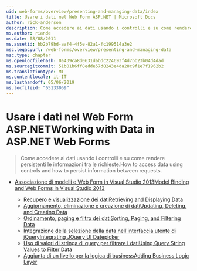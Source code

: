```yaml
---
uid: web-forms/overview/presenting-and-managing-data/index
title: Usare i dati nel Web Form ASP.NET | Microsoft Docs
author: rick-anderson
description: Come accedere ai dati usando i controlli e su come rendere persistenti le informazioni tra le richieste.
ms.author: riande
ms.date: 08/08/2011
ms.assetid: bb2b79bd-aaf4-4f5e-82a1-fc199514a3e2
msc.legacyurl: /web-forms/overview/presenting-and-managing-data
msc.type: chapter
ms.openlocfilehash: 0a439ca8d0631dabdc224693f4d7bb23b04d4dad
ms.sourcegitcommit: 51b01b6ff8edde57d8243e4da28c9f1e7f1962b2
ms.translationtype: MT
ms.contentlocale: it-IT
ms.lasthandoff: 05/06/2019
ms.locfileid: "65133069"
---
```

# <a name="working-with-data-in-aspnet-web-forms"></a><span data-ttu-id="2dc4e-103">Usare i dati nel Web Form ASP.NET</span><span class="sxs-lookup"><span data-stu-id="2dc4e-103">Working with Data in ASP.NET Web Forms</span></span>

> <span data-ttu-id="2dc4e-104">Come accedere ai dati usando i controlli e su come rendere persistenti le informazioni tra le richieste.</span><span class="sxs-lookup"><span data-stu-id="2dc4e-104">How to access data using controls and how to persist information between requests.</span></span>

- [<span data-ttu-id="2dc4e-105">Associazione di modelli e Web Form in Visual Studio 2013</span><span class="sxs-lookup"><span data-stu-id="2dc4e-105">Model Binding and Web Forms in Visual Studio 2013</span></span>](model-binding/index.md)

    - [<span data-ttu-id="2dc4e-106">Recupero e visualizzazione dei dati</span><span class="sxs-lookup"><span data-stu-id="2dc4e-106">Retrieving and Displaying Data</span></span>](model-binding/retrieving-data.md)
    - [<span data-ttu-id="2dc4e-107">Aggiornamento, eliminazione e creazione di dati</span><span class="sxs-lookup"><span data-stu-id="2dc4e-107">Updating, Deleting, and Creating Data</span></span>](model-binding/updating-deleting-and-creating-data.md)
    - [<span data-ttu-id="2dc4e-108">Ordinamento, paging e filtro dei dati</span><span class="sxs-lookup"><span data-stu-id="2dc4e-108">Sorting, Paging, and Filtering Data</span></span>](model-binding/sorting-paging-and-filtering-data.md)
    - [<span data-ttu-id="2dc4e-109">Integrazione della selezione della data nell'interfaccia utente di jQuery</span><span class="sxs-lookup"><span data-stu-id="2dc4e-109">Integrating JQuery UI Datepicker</span></span>](model-binding/integrating-jquery-ui.md)
    - [<span data-ttu-id="2dc4e-110">Uso di valori di stringa di query per filtrare i dati</span><span class="sxs-lookup"><span data-stu-id="2dc4e-110">Using Query String Values to Filter Data</span></span>](model-binding/using-query-string-values-to-retrieve-data.md)
    - [<span data-ttu-id="2dc4e-111">Aggiunta di un livello per la logica di business</span><span class="sxs-lookup"><span data-stu-id="2dc4e-111">Adding Business Logic Layer</span></span>](model-binding/adding-business-logic-layer.md)

